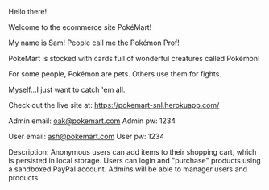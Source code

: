 Hello there!

Welcome to the ecommerce site PokéMart!

My name is Sam! People call me the Pokémon Prof!

PokeMart is stocked with cards full of wonderful creatures called Pokémon!

For some people, Pokémon are pets. Others use them for fights.

Myself...I just want to catch 'em all.



Check out the live site at: https://pokemart-snl.herokuapp.com/

Admin email: oak@pokemart.com
Admin pw: 1234

User email: ash@pokemart.com
User pw: 1234

Description: Anonymous users can add items to their shopping cart, which is persisted in local storage. Users can login and "purchase" products using 
a sandboxed PayPal account. Admins will be able to manager users and products.
